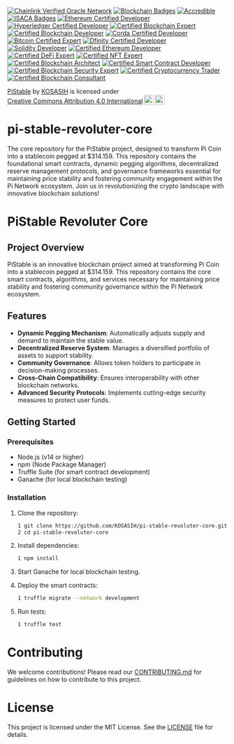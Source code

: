[![Chainlink Verified Oracle Network](https://img.shields.io/badge/Chainlink-Verified%20Oracle%20Network-3498DB?style=for-the-badge&logo=chainlink&logoColor=white)](https://chain.link/)
[![Blockchain Badges](https://img.shields.io/badge/Blockchain%20Badges-Digital%20Credentials-4CAF50?style=for-the-badge)](https://www.blockchainbadges.com/)
[![Accredible](https://img.shields.io/badge/Accredible-Digital%20Credentials-FF9800?style=for-the-badge)](https://www.accredible.com/)
[![ISACA Badges](https://img.shields.io/badge/ISACA-Open%20Badges-0072C6?style=for-the-badge)](https://www.isaca.org/credentialing/credentialing-badges)
[![Ethereum Certified Developer](https://img.shields.io/badge/Ethereum-Certified%20Developer-3C3C3D?style=for-the-badge&logo=ethereum&logoColor=white)](https://ethereum.org/en/developers/)
[![Hyperledger Certified Developer](https://img.shields.io/badge/Hyperledger-Certified%20Developer-FF0000?style=for-the-badge&logo=hyperledger&logoColor=white)](https://www.hyperledger.org/)
[![Certified Blockchain Expert](https://img.shields.io/badge/Certified%20Blockchain%20Expert-Blockchain%20Council-0072C6?style=for-the-badge)](https://www.blockchain-council.org/certifications/certified-blockchain-expert/)
[![Certified Blockchain Developer](https://img.shields.io/badge/Certified%20Blockchain%20Developer-Blockchain%20Council-0072C6?style=for-the-badge)](https://www.blockchain-council.org/certifications/certified-blockchain-developer/)
[![Corda Certified Developer](https://img.shields.io/badge/Corda-Certified%20Developer-0072C6?style=for-the-badge&logo=corda&logoColor=white)](https://www.r3.com/)
[![Bitcoin Certified Expert](https://img.shields.io/badge/Bitcoin%20Certified%20Expert-Blockchain%20Council-FF9900?style=for-the-badge)](https://www.blockchain-council.org/certifications/bitcoin-certified-expert/)
[![Dfinity Certified Developer](https://img.shields.io/badge/Dfinity-Certified%20Developer-00BFFF?style=for-the-badge)](https://dfinity.org/)
[![Solidity Developer](https://img.shields.io/badge/Solidity%20Developer-Blockchain%20Council-0072C6?style=for-the-badge)](https://www.blockchain-council.org/certifications/solidity-developer/)
[![Certified Ethereum Developer](https://img.shields.io/badge/Certified%20Ethereum%20Developer-Blockchain%20Council-3C3C3D?style=for-the-badge&logo=ethereum&logoColor=white)](https://www.blockchain-council.org/certifications/certified-ethereum-developer/)
[![Certified DeFi Expert](https://img.shields.io/badge/Certified%20DeFi%20Expert-Blockchain%20Council-0072C6?style=for-the-badge)](https://www.blockchain-council.org/certifications/certified-defi-expert/)
[![Certified NFT Expert](https://img.shields.io/badge/Certified%20NFT%20Expert-Blockchain%20Council-FF9900?style=for-the-badge)](https://www.blockchain-council.org/certifications/certified-nft-expert/)
[![Certified Blockchain Architect](https://img.shields.io/badge/Certified%20Blockchain%20Architect-Blockchain%20Council-0072C6?style=for-the-badge)](https://www.blockchain-council.org/certifications/certified-blockchain-architect/)
[![Certified Smart Contract Developer](https://img.shields.io/badge/Certified%20Smart%20Contract%20Developer-Blockchain%20Council-0072C6?style=for-the-badge)](https://www.blockchain-council.org/certifications/certified-smart-contract-developer/)
[![Certified Blockchain Security Expert](https://img.shields.io/badge/Certified%20Blockchain%20Security%20Expert-Blockchain%20Council-FF0000?style=for-the-badge)](https://www.blockchain-council.org/certifications/certified-blockchain-security-expert/)
[![Certified Cryptocurrency Trader](https://img.shields.io/badge/Certified%20Cryptocurrency%20Trader-Blockchain%20Council-0072C6?style=for-the-badge)](https://www.blockchain-council.org/certifications/certified-cryptocurrency-trader/)
[![Certified Blockchain Consultant](https://img.shields.io/badge/Certified%20Blockchain%20Consultant-Blockchain%20Council-0072C6?style=for-the-badge)](https://www.blockchain-council.org/certifications/certified-blockchain-consultant/)

<p xmlns:cc="http://creativecommons.org/ns#" xmlns:dct="http://purl.org/dc/terms/"><a property="dct:title" rel="cc:attributionURL" href="https://github.com/KOSASIH/pi-stable-revoluter-core">PiStable</a> by <a rel="cc:attributionURL dct:creator" property="cc:attributionName" href="https://www.linkedin.com/in/kosasih-81b46b5a">KOSASIH</a> is licensed under <a href="https://creativecommons.org/licenses/by/4.0/?ref=chooser-v1" target="_blank" rel="license noopener noreferrer" style="display:inline-block;">Creative Commons Attribution 4.0 International<img style="height:22px!important;margin-left:3px;vertical-align:text-bottom;" src="https://mirrors.creativecommons.org/presskit/icons/cc.svg?ref=chooser-v1" alt=""><img style="height:22px!important;margin-left:3px;vertical-align:text-bottom;" src="https://mirrors.creativecommons.org/presskit/icons/by.svg?ref=chooser-v1" alt=""></a></p>

# pi-stable-revoluter-core
The core repository for the PiStable project, designed to transform Pi Coin into a stablecoin pegged at $314.159. This repository contains the foundational smart contracts, dynamic pegging algorithms, decentralized reserve management protocols, and governance frameworks essential for maintaining price stability and fostering community engagement within the Pi Network ecosystem. Join us in revolutionizing the crypto landscape with innovative blockchain solutions!

# PiStable Revoluter Core

## Project Overview
PiStable is an innovative blockchain project aimed at transforming Pi Coin into a stablecoin pegged at $314.159. This repository contains the core smart contracts, algorithms, and services necessary for maintaining price stability and fostering community governance within the Pi Network ecosystem.

## Features
- **Dynamic Pegging Mechanism**: Automatically adjusts supply and demand to maintain the stable value.
- **Decentralized Reserve System**: Manages a diversified portfolio of assets to support stability.
- **Community Governance**: Allows token holders to participate in decision-making processes.
- **Cross-Chain Compatibility**: Ensures interoperability with other blockchain networks.
- **Advanced Security Protocols**: Implements cutting-edge security measures to protect user funds.

## Getting Started

### Prerequisites
- Node.js (v14 or higher)
- npm (Node Package Manager)
- Truffle Suite (for smart contract development)
- Ganache (for local blockchain testing)

### Installation
1. Clone the repository:

   ```bash
   1 git clone https://github.com/KOSASIH/pi-stable-revoluter-core.git
   2 cd pi-stable-revoluter-core
   ```

3. Install dependencies:

   ```bash
   1 npm install
   ```
   
4. Start Ganache for local blockchain testing.

5. Deploy the smart contracts:

   ```bash
   1 truffle migrate --network development
   ```
   
6. Run tests:

   ```bash
   1 truffle test
   ```
   
# Contributing
We welcome contributions! Please read our [CONTRIBUTING.md](CONTRIBUTING.md) for guidelines on how to contribute to this project.

# License
This project is licensed under the MIT License. See the [LICENSE](LICENSE) file for details.
